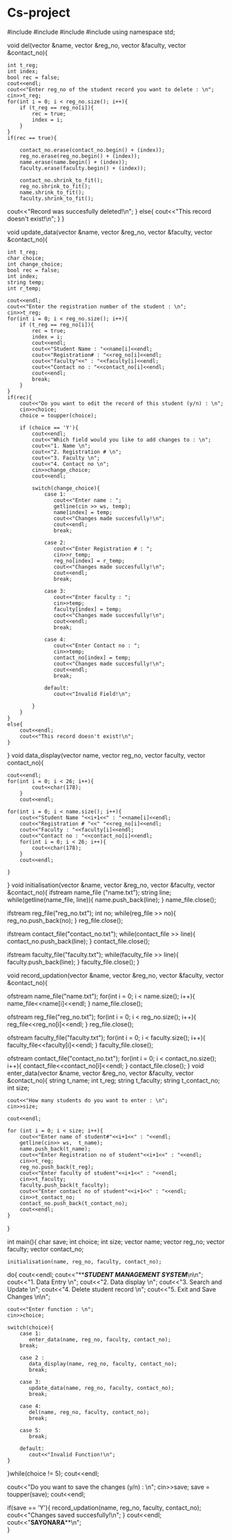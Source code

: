 # Cs-project
#include <iostream>
#include <string>
#include <vector>
#include <fstream>
using namespace std;

void del(vector<string> &name, vector<int> &reg_no, vector<string> &faculty, vector<string> &contact_no){
    
    int t_reg;
    int index;
    bool rec = false;
    cout<<endl;
    cout<<"Enter reg_no of the student record you want to delete : \n";
    cin>>t_reg;
    for(int i = 0; i < reg_no.size(); i++){
        if (t_reg == reg_no[i]){
            rec = true;
            index = i;
        }   
    }
    if(rec == true){

        contact_no.erase(contact_no.begin() + (index));
        reg_no.erase(reg_no.begin() + (index));
        name.erase(name.begin() + (index));
        faculty.erase(faculty.begin() + (index));

        contact_no.shrink_to_fit();
        reg_no.shrink_to_fit();
        name.shrink_to_fit();
        faculty.shrink_to_fit();
   cout<<"Record was succesfully deleted!\n";
    }
    else{
        cout<<"This record doesn't exist!\n";
    }
}

void update_data(vector<string> &name, vector<int> &reg_no, vector<string> &faculty, vector<string> &contact_no){
    
    int t_reg;
    char choice;
    int change_choice;
    bool rec = false;
    int index;
    string temp;
    int r_temp;
    
    cout<<endl;
    cout<<"Enter the registration number of the student : \n";
    cin>>t_reg;
    for(int i = 0; i < reg_no.size(); i++){
        if (t_reg == reg_no[i]){
            rec = true;
            index = i;
            cout<<endl;
            cout<<"Student Name : "<<name[i]<<endl;
            cout<<"Registration# : "<<reg_no[i]<<endl;
            cout<<"faculty"<<" : "<<faculty[i]<<endl;
            cout<<"Contact no : "<<contact_no[i]<<endl;
            cout<<endl;
            break;
        }
    }
    if(rec){
        cout<<"Do you want to edit the record of this student (y/n) : \n";
        cin>>choice;
        choice = toupper(choice);
        
        if (choice == 'Y'){
            cout<<endl;
            cout<<"Which field would you like to add changes to : \n";
            cout<<"1. Name \n";
            cout<<"2. Registration # \n";
            cout<<"3. Faculty \n";
            cout<<"4. Contact no \n";
            cin>>change_choice;
            cout<<endl;

            switch(change_choice){
                case 1:
                   cout<<"Enter name : ";
                   getline(cin >> ws, temp);
                   name[index] = temp;
                   cout<<"Changes made succesfully!\n";
                   cout<<endl;
                   break;

                case 2:
                   cout<<"Enter Registration # : ";
                   cin>>r_temp;
                   reg_no[index] = r_temp;
                   cout<<"Changes made succesfully!\n";
                   cout<<endl;
                   break;

                case 3:
                   cout<<"Enter faculty : ";
                   cin>>temp;
                   faculty[index] = temp;
                   cout<<"Changes made succesfully!\n";
                   cout<<endl;
                   break;

                case 4:
                   cout<<"Enter Contact no : ";
                   cin>>temp;
                   contact_no[index] = temp;
                   cout<<"Changes made succesfully!\n";
                   cout<<endl;
                   break;

                default:
                   cout<<"Invalid Field!\n";       

            }
        }    
    }
    else{
        cout<<endl;
        cout<<"This record doesn't exist!\n";
    }

}
void data_display(vector<string> name, vector<int> reg_no, vector<string> faculty, vector<string> contact_no){
    
    cout<<endl;
    for(int i = 0; i < 26; i++){
            cout<<char(178);
        }
        cout<<endl;    
        
    for(int i = 0; i < name.size(); i++){
        cout<<"Student Name "<<i+1<<" : "<<name[i]<<endl;
        cout<<"Registration # "<<" "<<reg_no[i]<<endl;
        cout<<"Faculty : "<<faculty[i]<<endl;
        cout<<"Contact no : "<<contact_no[i]<<endl;
        for(int i = 0; i < 26; i++){
            cout<<char(178);
        }
        cout<<endl;

    }    
}
void initialisation(vector<string> &name, vector<int> &reg_no, vector<string> &faculty, vector<string> &contact_no){
  ifstream name_file ("name.txt");
  string line;
  while(getline(name_file, line)){
    name.push_back(line);
  }
  name_file.close();

  ifstream reg_file("reg_no.txt");
  int no;
  while(reg_file >> no){
    reg_no.push_back(no);
  }
  reg_file.close();

  ifstream contact_file("contact_no.txt");
  while(contact_file >> line){
    contact_no.push_back(line);
  }
contact_file.close();

  ifstream faculty_file("faculty.txt");
  while(faculty_file >> line){
    faculty.push_back(line);
  }
  faculty_file.close();
}

void record_updation(vector<string> &name, vector<int> &reg_no, vector<string> &faculty, vector<string> &contact_no){
  
  ofstream name_file("name.txt");
  for(int i = 0; i < name.size(); i++){
    name_file<<name[i]<<endl;
  }
  name_file.close();

  ofstream reg_file("reg_no.txt");
  for(int i = 0; i < reg_no.size(); i++){
    reg_file<<reg_no[i]<<endl;
  }
  reg_file.close();

  ofstream faculty_file("faculty.txt");
  for(int i = 0; i < faculty.size(); i++){
    faculty_file<<faculty[i]<<endl;
  }
  faculty_file.close();

  ofstream contact_file("contact_no.txt");
  for(int i = 0; i < contact_no.size(); i++){
    contact_file<<contact_no[i]<<endl;
  }
  contact_file.close();
}
void enter_data(vector<string> &name, vector<int> &reg_no, vector<string> &faculty, vector<string> &contact_no){
    string t_name;
    int t_reg;
    string t_faculty;
    string t_contact_no;
    int size;
    

    cout<<"How many students do you want to enter : \n";
    cin>>size;

    cout<<endl;

    for (int i = 0; i < size; i++){
        cout<<"Enter name of student#"<<i+1<<" : "<<endl;
        getline(cin>> ws,  t_name);
        name.push_back(t_name);
        cout<<"Enter Registration no of student"<<i+1<<" : "<<endl;
        cin>>t_reg;
        reg_no.push_back(t_reg);
        cout<<"Enter faculty of student"<<i+1<<" : "<<endl;
        cin>>t_faculty;
        faculty.push_back(t_faculty);
        cout<<"Enter contact no of student"<<i+1<<" : "<<endl;
        cin>>t_contact_no;
        contact_no.push_back(t_contact_no);
        cout<<endl;
    }
}

int main(){
    char save;
    int choice;
    int size;
    vector<string> name;
    vector<int> reg_no;
    vector<string> faculty;
    vector<string> contact_no;

    initialisation(name, reg_no, faculty, contact_no);

do{
    cout<<endl;
    cout<<"*****************STUDENT MANAGEMENT SYSTEM***************\n\n";
    cout<<"1. Data Entry \n";
    cout<<"2. Data display \n";
    cout<<"3. Search and Update \n";
    cout<<"4. Delete student record \n";
    cout<<"5. Exit and Save Changes \n\n";

    cout<<"Enter function : \n";
    cin>>choice;
    
    switch(choice){
        case 1:
           enter_data(name, reg_no, faculty, contact_no);
        break;

        case 2 :
           data_display(name, reg_no, faculty, contact_no);
           break;

        case 3:
           update_data(name, reg_no, faculty, contact_no);
           break;

        case 4:
           del(name, reg_no, faculty, contact_no);
           break;

        case 5:
           break;
              
        default:
           cout<<"Invalid Function!\n";  
    }

}while(choice != 5);
cout<<endl;

cout<<"Do you want to save the changes (y/n) : \n";
cin>>save;
save = toupper(save);
cout<<endl;

if(save == 'Y'){
    record_updation(name, reg_no, faculty, contact_no);
    cout<<"Changes saved succesfully!\n";
}
cout<<endl;
cout<<"************SAYONARA**************\n";  
}



